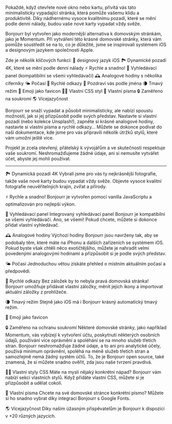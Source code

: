 Pokaždé, když otevřete nové okno nebo kartu, přivítá vás tato minimalisticky vypadající stránka, která pomůže vašemu klidu a produktivitě. Díky nádhernému vysoce kvalitnímu pozadí, které se mění podle denní nálady, budou vaše nové karty vypadat vždy svěže.

Bonjourr byl vytvořen jako modernější alternativa k domovským stránkám, jako je Momentum. Při vytváření této krásné domovské stránky, která vám pomůže soustředit se na to, co je důležité, jsme se inspirovali systémem iOS a designovým jazykem společnosti Apple.

Zde je několik klíčových funkcí:
🍏 designový jazyk iOS
🏞 Dynamické pozadí 4K, které se mění podle denní nálady
⚡️ Rychle a snadno!
🔎 Vyhledávací panel (kompatibilní se všemi vyhledávači)
🕰 Analogové hodiny s několika ciferníky
🌤 Počasí
🔗 Rychlé odkazy
👋 Pozdraví vás podle jména
🌘 Tmavý režim
🥖 Emoji jako favicon
🧑‍💻 Vlastní CSS styl
📝 Vlastní písma
🔒 Zaměřeno na soukromí
🌎 Vícejazyčnost

Bonjourr se snaží vypadat a působit minimalisticky, ale nabízí spoustu možností, jak si jej přizpůsobit podle svých představ. Nastavte si vlastní pozadí (nebo kolekce Unsplash!), zapněte si krásné analogové hodiny, nastavte si vlastní písma a rychlé odkazy... Můžete se dokonce podívat do naší dokumentace, kde jsme pro vás připravili několik útržků stylů, které vám umožní ještě více.

Projekt je zcela otevřený, přátelský k vývojářům a ve skutečnosti respektuje vaše soukromí. Neshromažďujeme žádné údaje, ani si nemusíte vytvářet účet, abyste jej mohli používat.

---

🏞 Dynamická pozadí 4K
Vybrali jsme pro vás ty nejkrásnější fotografie, takže vaše nové karty budou vypadat vždy svěže. Objevte vysoce kvalitní fotografie neuvěřitelných krajin, zvířat a přírody.

⚡️ Rychle a snadno!
Bonjourr je vytvořen pomocí vanilla JavaScriptu a optimalizován pro nejlepší výkon.

🔎 Vyhledávací panel
Integrovaný vyhledávací panel Bonjourr je kompatibilní se všemi vyhledávači. Ano, se všemi! Pokud chcete, můžete si dokonce přidat vlastní vyhledávač.

🕰 Analogové hodiny
Výchozí hodiny Bonjourr jsou navrženy tak, aby se podobaly těm, které máte na iPhonu a dalších zařízeních se systémem iOS. Pokud byste však chtěli něco exotičtějšího, můžete je nahradit velmi povedenými analogovými hodinami a přizpůsobit si je podle svých představ.

🌤 Počasí
Jednoduchou větou získáte přehled o místním aktuálním počasí a předpovědi.

🔗 Rychlé odkazy
Bez záložek by to nebyla pravá domovská stránka! Bonjourr umožňuje přidávat vlastní záložky, měnit jejich ikony a importovat aktuální záložky z prohlížeče.

🌘 Tmavý režim
Stejně jako iOS má i Bonjourr krásný automatický tmavý režim.

🥖 Emoji jako favicon

🔒 Zaměřeno na ochranu soukromí
Některé domovské stránky, jako například Momentum, vás vybízejí k vytvoření účtu, poskytnutí některých osobních údajů, používání více oprávnění a spoléhání se na mnoho služeb třetích stran. Bonjourr neshromažďuje žádné údaje, a to ani pro analytické účely, používá minimum oprávnění, spoléhá na méně služeb třetích stran a samozřejmě nemá žádný systém účtů. To, že je Bonjourr open source, také znamená, že si můžete snadno ověřit, zda jsou naše tvrzení pravdivá.

🧑‍💻 Vlastní styly CSS
Máte na mysli nějaký konkrétní nápad? Bonjourr vám nabízí sekci vlastních stylů. Když přidáte vlastní CSS, můžete si je přizpůsobit a udělat cokoli.

📝 Vlastní písma
Chcete na své domovské stránce konkrétní písmo? Můžete si ho snadno vybrat díky integraci Bonjourr s Google Fonts.

🌎 Vícejazyčnost
Díky našim úžasným přispěvatelům je Bonjourr k dispozici v +20 různých jazycích.